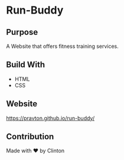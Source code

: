 # Run-Buddy 

## Purpose
A Website that offers fitness training services.

## Build With
* HTML
* CSS

## Website 
https://pravton.github.io/run-buddy/

## Contribution
Made with ❤️ by Clinton
